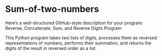 # Sum-of-two-numbers
 Here’s a well-structured GitHub-style description for your program:  Reverse, Concatenate, Sum, and Reverse Digits Program 

This Python program takes two lists of digits, processes them as reversed representations of numbers, performs their summation, and returns the digits of the result in reversed order as a list.
